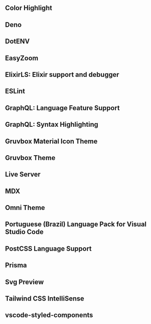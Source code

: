 ## Color Highlight
## Deno
## DotENV
## EasyZoom
## ElixirLS: Elixir support and debugger
## ESLint
## GraphQL: Language Feature Support
## GraphQL: Syntax Highlighting
## Gruvbox Material Icon Theme
## Gruvbox Theme
## Live Server
## MDX
## Omni Theme
## Portuguese (Brazil) Language Pack for Visual Studio Code
## PostCSS Language Support
## Prisma
## Svg Preview
## Tailwind CSS IntelliSense
## vscode-styled-components
